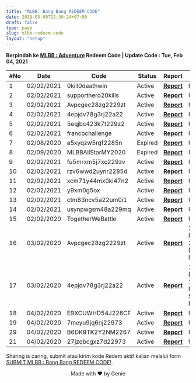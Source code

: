 ```yaml
---
title: "MLBB: Bang Bang REDEEM CODE"
date: 2019-05-09T22:30:24+07:00
draft: false
type: page
slug: mlbb-redeem-code
layout: "setup"
---
```


<table idv="tabel" class="tablesorter" id="fixed-columns-table"><b>Berpindah ke <b><a href="/page/mlbb-adventure-redeem-code">MLBB : Adventure</a></b> Redeem Code | Update Code : Tue, Feb 04, 2021</b><br><thead>
    <tr>
<th class="filter-false">#No</th>
<th class="filter-false">Date</th>    	
<th class="filter-false">Code</th>
<th class="filter-false">Status</th>
<th class="filter-false">Report</th>
<th class="filter-false">Reward</th>
    </tr>
  </thead>
  <tbody>

<tr><td>1</td><td>02/02/2021</td><td>0kill0deathwin</td><td>Active</td><td><b><a href="/page/mlbb-redeem-code-report/?CodeNo=1&RedeemCode=0kill0deathwin">Report</a></b></td><td>Hero Trial</td></tr>

<tr><td>2</td><td>02/02/2021</td><td>supporthero20kills</td><td>Active</td><td><b><a href="/page/mlbb-redeem-code-report/?CodeNo=2&RedeemCode=supporthero20kills">Report</a></b></td><td>Unknown</td></tr></tr>

<tr><td>3</td><td>02/02/2021</td><td>Avpcgec28zg2229zt</td><td>Active</td><td><b><a href="/page/mlbb-redeem-code-report/?CodeNo=3&RedeemCode=Avpcgec28zg2229zt">Report</a></b></td><td>Unknown</td></tr>

<tr><td>4</td><td>02/02/2021</td><td>4epjdv78g3rj22a22</td><td>Active</td><td><b><a href="/page/mlbb-redeem-code-report/?CodeNo=4&RedeemCode=4epjdv78g3rj22a22">Report</a></b></td><td>Unknown</td></tr>

<tr><td>5</td><td>02/02/2021</td><td>5eqjbc423k7t229z2</td><td>Active</td><td><b><a href="/page/mlbb-redeem-code-report/?CodeNo=5&RedeemCode=5eqjbc423k7t229z2">Report</a></b></td><td>Unknown</td></tr>

<tr><td>6</td><td>02/02/2021</td><td>francochallenge</td><td>Active</td><td><b><a href="/page/mlbb-redeem-code-report/?CodeNo=6&RedeemCode=francochallenge">Report</a></b></td><td>Unknown</td></tr>

<tr><td>7</td><td>02/08/2020</td><td>a5xyqzw5rgf2285n</td><td>Expired</td><td><b><a href="/page/mlbb-redeem-code-report/?CodeNo=7&RedeemCode=a5xyqzw5rgf2285n">Report</a></b></td><td>Unknown</td></tr>


<tr><td>8</td><td>02/09/2020</td><td>MLBBAllStarMY2020</td><td>Expired</td><td><b><a href="/page/mlbb-redeem-code-report/?CodeNo=8&RedeemCode=MLBBAllStarMY2020">Report</a></b></td><td>Unknown</td></tr>

<tr><td>9</td><td>02/02/2021</td><td>fu5mrxm5j7xc229zv</td><td>Active</td><td><b><a href="/page/mlbb-redeem-code-report/?CodeNo=9&RedeemCode=fu5mrxm5j7xc229zv">Report</a></b></td><td>Unknown</td></tr>

<tr><td>10</td><td>02/02/2021</td><td>rzv6wwd2uynr2285d</td><td>Active</td><td><b><a href="/page/mlbb-redeem-code-report/?CodeNo=10&RedeemCode=rzv6wwd2uynr2285d">Report</a></b></td><td>Unknown</td></tr>

<tr><td>11</td><td>02/02/2021</td><td>xcm71y44mx0ki47n2</td><td>Active</td><td><b><a href="/page/mlbb-redeem-code-report/?CodeNo=11&RedeemCode=xcm71y44mx0ki47n2">Report</a></b></td><td>Unknown</td></tr>

<tr><td>12</td><td>02/02/2021</td><td>y9xm0g5ox</td><td>Active</td><td><b><a href="/page/mlbb-redeem-code-report/?CodeNo=12&RedeemCode=y9xm0g5ox">Report</a></b></td><td>Unknown</td></tr>

<tr><td>13</td><td>02/02/2021</td><td>ctm83ncv5a22um0i1</td><td>Active</td><td><b><a href="/page/mlbb-redeem-code-report/?CodeNo=13&RedeemCode=ctm83ncv5a22um0i1">Report</a></b></td><td>Unknown</td></tr>

<tr><td>14</td><td>02/02/2021</td><td>usynpwgsm48a229mq</td><td>Active</td><td><b><a href="/page/mlbb-redeem-code-report/?CodeNo=14&RedeemCode=usynpwgsm48a229mq">Report</a></b></td><td>Unknown</td></tr>

<tr><td>15</td><td>02/02/2020</td><td>TogetherWeBattle</td><td>Active</td><td><b><a href="/page/mlbb-redeem-code-report/?CodeNo=15&RedeemCode=TogetherWeBattle">Report</a></b></td><td>Unknown</td></tr>

<tr><td>16</td><td>03/02/2020</td><td>Avpcgec28zg2229zt</td><td>Active</td><td><b><a href="/page/mlbb-redeem-code-report/?CodeNo=16&RedeemCode=Avpcgec28zg2229zt">Report</a></b></td><td>2x Hero Fragments, 25x Magic Dust, 100x M2 Coins</td></tr>

<tr><td>17</td><td>03/02/2020</td><td>4epjdv78g3rj22a22</td><td>Active</td><td><b><a href="/page/mlbb-redeem-code-report/?CodeNo=17&RedeemCode=4epjdv78g3rj22a22">Report</a></b></td><td>1x Double BP Card: 1-day, 5x Premium Skin Fragments</td></tr>

<tr><td>18</td><td>04/02/2020</td><td>E9XCUWHD54J226CF</td><td>Active</td><td><b><a href="/page/mlbb-redeem-code-report/?CodeNo=18&RedeemCode=E9XCUWHD54J226CF">Report</a></b></td><td>Unknown</td></tr>

<tr><td>19</td><td>04/02/2020</td><td>7meyu9jq6nj22973</td><td>Active</td><td><b><a href="/page/mlbb-redeem-code-report/?CodeNo=19&RedeemCode=7meyu9jq6nj22973">Report</a></b></td><td>Unknown</td></tr>

<tr><td>29</td><td>04/02/2020</td><td>B6DK9TK2Y2NM2267</td><td>Active</td><td><b><a href="/page/mlbb-redeem-code-report/?CodeNo=20&RedeemCode=B6DK9TK2Y2NM2267">Report</a></b></td><td>Unknown</td></tr>

<tr><td>21</td><td>04/02/2020</td><td>27jzqbcgxz7d22973</td><td>Active</td><td><b><a href="/page/mlbb-redeem-code-report/?CodeNo=21&RedeemCode=27jzqbcgxz7d22973">Report</a></b></td><td>Unknown</td></tr>

</tbody>
</table> 

Sharing is caring, submit atau kirim kode Redem aktif kalian melalui form <a href="/page/mlbb-redeem-code-submit/">SUBMIT MLBB : Bang Bang REDEEM CODE!</a>.

<center>Made with ❤️ by Genie</center>
